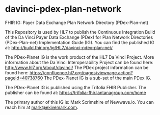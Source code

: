 # davinci-pdex-plan-network
FHIR IG: Payer Data Exchange Plan Network Directory (PDex-Plan-net)

This Repository is used by HL7 to publish the Continuous Integration Build of the Da Vinci Payer Data Exchange (PDex) for Plan Network Directories (PDex-Plan-net)
Implementation Guide (IG). You can find the published IG at: http://build.fhir.org/ig/HL7/davinci-pdex-plan-net/

The PDex-Planet IG is the work product of the HL7 Da Vinci Project.
More information about the Da Vinci Interoperability Project can be found here: http://www.hl7.org/about/davinci/
The PDex project information can be found here: https://confluence.hl7.org/pages/viewpage.action?pageId=40738760
The PDex-Planet IG is a sub-set of the main PDex IG.

The PDex-Planet IG is published using the Trifolia FHIR Publisher.
The publisher can be found at: https://trifolia-fhir.lantanagroup.com/home

The primary author of this IG is: Mark Scrimshire of Newwave.io. You can reach him at mark@ekivemark.com.
